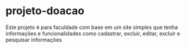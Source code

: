 # projeto-doacao
Este projeto é para faculdade com base em um site simples que tenha informações e funcionalidades como cadastrar, excluir, editar, excluir e pesquisar informações
